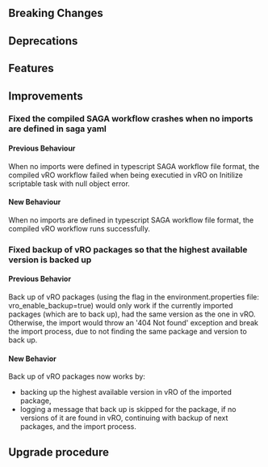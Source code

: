 ## Breaking Changes


## Deprecations


## Features


## Improvements

### Fixed the compiled SAGA workflow crashes when no imports are defined in saga yaml

#### Previous Behaviour

When no imports were defined in typescript SAGA workflow file format, the compiled vRO workflow failed when being executied in vRO on Initilize scriptable task
with null object error.

#### New Behaviour

When no imports are defined in typescript SAGA workflow file format, the compiled vRO workflow runs successfully.

### Fixed backup of vRO packages so that the highest available version is backed up
#### Previous Behavior

Back up of vRO packages (using the flag in the environment.properties file: vro_enable_backup=true)
would only work if the currently imported packages (which are to back up), had the same version as the one in vRO.
Otherwise, the import would throw an '404 Not found' exception and break the import process,
due to not finding the same package and version to back up.

#### New Behavior
Back up of vRO packages now works by:
- backing up the highest available version in vRO of the imported package,
- logging a message that back up is skipped for the package, if no versions of it are found in vRO, continuing with backup of next packages, and the import process.

## Upgrade procedure
